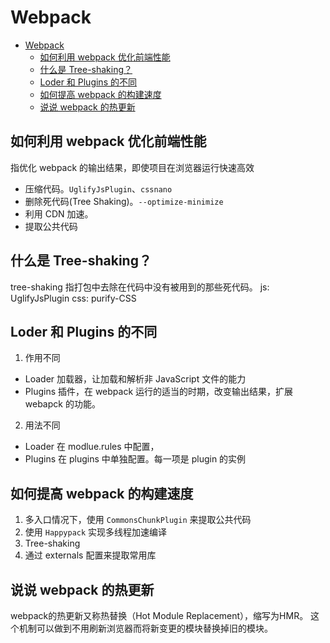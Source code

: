 # Webpack

- [Webpack](#webpack)
  - [如何利用 webpack 优化前端性能](#如何利用-webpack-优化前端性能)
  - [什么是 Tree-shaking？](#什么是-tree-shaking)
  - [Loder 和 Plugins 的不同](#loder-和-plugins-的不同)
  - [如何提高 webpack 的构建速度](#如何提高-webpack-的构建速度)
  - [说说 webpack 的热更新](#说说-webpack-的热更新)

## 如何利用 webpack 优化前端性能

指优化 webpack 的输出结果，即使项目在浏览器运行快速高效

- 压缩代码。`UglifyJsPlugin`、`cssnano`
- 删除死代码(Tree Shaking)。`--optimize-minimize`
- 利用 CDN 加速。
- 提取公共代码

## 什么是 Tree-shaking？

tree-shaking 指打包中去除在代码中没有被用到的那些死代码。
js: UglifyJsPlugin
css: purify-CSS

## Loder 和 Plugins 的不同

1. 作用不同

- Loader 加载器，让加载和解析非 JavaScript 文件的能力
- Plugins 插件，在 webpack 运行的适当的时期，改变输出结果，扩展 webapck 的功能。

2. 用法不同

- Loader 在 modlue.rules 中配置，
- Plugins 在 plugins 中单独配置。每一项是 plugin 的实例

## 如何提高 webpack 的构建速度

1. 多入口情况下，使用 `CommonsChunkPlugin` 来提取公共代码
2. 使用 `Happypack` 实现多线程加速编译
3. Tree-shaking
4. 通过 externals 配置来提取常用库

## 说说 webpack 的热更新

webpack的热更新又称热替换（Hot Module Replacement），缩写为HMR。
这个机制可以做到不用刷新浏览器而将新变更的模块替换掉旧的模块。

